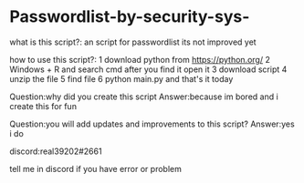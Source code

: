 # Passwordlist-by-security-sys-
what is this script?:
an script for passwordlist its not improved yet

how to use this script?:
1 download python from https://python.org/
2 Windows + R and search cmd after you find it open it
3 download script
4 unzip the file
5 find file 
6 python main.py
and that's it today


Question:why did you create this script
Answer:because im bored and i create this for fun

Question:you will add updates and improvements to this script? 
Answer:yes i do

discord:real39202#2661 

tell me in discord if you have error or problem
